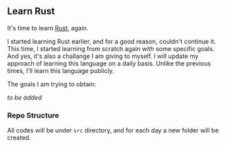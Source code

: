 ## Learn Rust

It's time to learn [Rust](https://www.rust-lang.org/), again. 

I started learning Rust earlier, and for a good reason, couldn't continue it. This time, I started learning from scratch again with some specific goals. And yes, it's also a challange I am giving to myself. I will update my approach of learning this language on a daily basis. Unlike the previous times, I'll learn this language publicly. 

The goals I am trying to obtain: 

_*to be added*_

### Repo Structure
All codes will be under ``src`` directory, and for each day a new folder will be created.
